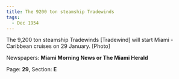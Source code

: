 ```yaml
---  
title: The 9200 ton steamship Tradewinds  
tags:  
  - Dec 1954  
---  
```

  
The 9,200 ton steamship Tradewinds [Tradewind] will start Miami - Caribbean cruises on 29 January. [Photo]  
  
Newspapers: **Miami Morning News or The Miami Herald**  
  
Page: **29**, Section: **E** 
